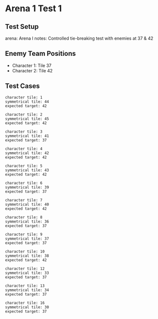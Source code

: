 # Arena 1 Test 1

## Test Setup

arena: Arena I
notes: Controlled tie-breaking test with enemies at 37 & 42

## Enemy Team Positions

- Character 1: Tile 37
- Character 2: Tile 42

## Test Cases

```
character tile: 1
symmetrical tile: 44
expected target: 42
```

```
character tile: 2
symmetrical tile: 45
expected target: 42
```

```
character tile: 3
symmetrical tile: 41
expected target: 37
```

```
character tile: 4
symmetrical tile: 42
expected target: 42
```

```
character tile: 5
symmetrical tile: 43
expected target: 42
```

```
character tile: 6
symmetrical tile: 39
expected target: 37
```

```
character tile: 7
symmetrical tile: 40
expected target: 42
```

```
character tile: 8
symmetrical tile: 36
expected target: 37
```

```
character tile: 9
symmetrical tile: 37
expected target: 37
```

```
character tile: 10
symmetrical tile: 38
expected target: 42
```

```
character tile: 12
symmetrical tile: 33
expected target: 37
```

```
character tile: 13
symmetrical tile: 34
expected target: 37
```

```
character tile: 16
symmetrical tile: 30
expected target: 37
```
